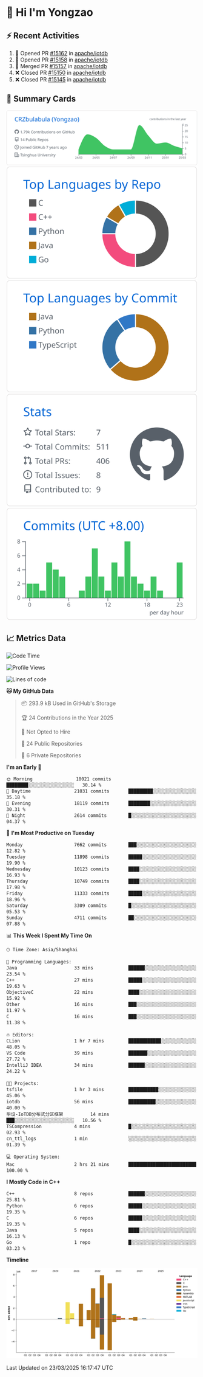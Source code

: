 # 👋 Hi I'm Yongzao

## ⚡ Recent Activities
<!--START_SECTION:activity-->
1. 💪 Opened PR [#15162](https://github.com/apache/iotdb/pull/15162) in [apache/iotdb](https://github.com/apache/iotdb)
2. 💪 Opened PR [#15158](https://github.com/apache/iotdb/pull/15158) in [apache/iotdb](https://github.com/apache/iotdb)
3. 🎉 Merged PR [#15157](https://github.com/apache/iotdb/pull/15157) in [apache/iotdb](https://github.com/apache/iotdb)
4. ❌ Closed PR [#15150](https://github.com/apache/iotdb/pull/15150) in [apache/iotdb](https://github.com/apache/iotdb)
5. ❌ Closed PR [#15145](https://github.com/apache/iotdb/pull/15145) in [apache/iotdb](https://github.com/apache/iotdb)
<!--END_SECTION:activity-->

## 🎑 Summary Cards

[![](https://raw.githubusercontent.com/CRZbulabula/CRZbulabula/main/profile-summary-card-output/github/0-profile-details.svg)](https://github.com/vn7n24fzkq/github-profile-summary-cards)
[![](https://raw.githubusercontent.com/CRZbulabula/CRZbulabula/main/profile-summary-card-output/github/1-repos-per-language.svg)](https://github.com/vn7n24fzkq/github-profile-summary-cards) [![](https://raw.githubusercontent.com/CRZbulabula/CRZbulabula/main/profile-summary-card-output/github/2-most-commit-language.svg)](https://github.com/vn7n24fzkq/github-profile-summary-cards)
[![](https://raw.githubusercontent.com/CRZbulabula/CRZbulabula/main/profile-summary-card-output/github/3-stats.svg)](https://github.com/vn7n24fzkq/github-profile-summary-cards) [![](https://raw.githubusercontent.com/CRZbulabula/CRZbulabula/main/profile-summary-card-output/github/4-productive-time.svg)](https://github.com/vn7n24fzkq/github-profile-summary-cards)

## 📈 Metrics Data

<!--START_SECTION:waka-->
![Code Time](http://img.shields.io/badge/Code%20Time-840%20hrs%207%20mins-blue)

![Profile Views](http://img.shields.io/badge/Profile%20Views-1-blue)

![Lines of code](https://img.shields.io/badge/From%20Hello%20World%20I%27ve%20Written-33.6%20million%20lines%20of%20code-blue)

**🐱 My GitHub Data** 

> 📦 293.9 kB Used in GitHub's Storage 
 > 
> 🏆 24 Contributions in the Year 2025
 > 
> 🚫 Not Opted to Hire
 > 
> 📜 24 Public Repositories 
 > 
> 🔑 6 Private Repositories 
 > 
**I'm an Early 🐤** 

```text
🌞 Morning                18021 commits       ████████░░░░░░░░░░░░░░░░░   30.14 % 
🌆 Daytime                21031 commits       █████████░░░░░░░░░░░░░░░░   35.18 % 
🌃 Evening                18119 commits       ████████░░░░░░░░░░░░░░░░░   30.31 % 
🌙 Night                  2614 commits        █░░░░░░░░░░░░░░░░░░░░░░░░   04.37 % 
```
📅 **I'm Most Productive on Tuesday** 

```text
Monday                   7662 commits        ███░░░░░░░░░░░░░░░░░░░░░░   12.82 % 
Tuesday                  11898 commits       █████░░░░░░░░░░░░░░░░░░░░   19.90 % 
Wednesday                10123 commits       ████░░░░░░░░░░░░░░░░░░░░░   16.93 % 
Thursday                 10749 commits       ████░░░░░░░░░░░░░░░░░░░░░   17.98 % 
Friday                   11333 commits       █████░░░░░░░░░░░░░░░░░░░░   18.96 % 
Saturday                 3309 commits        █░░░░░░░░░░░░░░░░░░░░░░░░   05.53 % 
Sunday                   4711 commits        ██░░░░░░░░░░░░░░░░░░░░░░░   07.88 % 
```


📊 **This Week I Spent My Time On** 

```text
🕑︎ Time Zone: Asia/Shanghai

💬 Programming Languages: 
Java                     33 mins             ██████░░░░░░░░░░░░░░░░░░░   23.54 % 
C++                      27 mins             █████░░░░░░░░░░░░░░░░░░░░   19.63 % 
ObjectiveC               22 mins             ████░░░░░░░░░░░░░░░░░░░░░   15.92 % 
Other                    16 mins             ███░░░░░░░░░░░░░░░░░░░░░░   11.97 % 
C                        16 mins             ███░░░░░░░░░░░░░░░░░░░░░░   11.38 % 

🔥 Editors: 
CLion                    1 hr 7 mins         ████████████░░░░░░░░░░░░░   48.05 % 
VS Code                  39 mins             ███████░░░░░░░░░░░░░░░░░░   27.72 % 
IntelliJ IDEA            34 mins             ██████░░░░░░░░░░░░░░░░░░░   24.22 % 

🐱‍💻 Projects: 
tsfile                   1 hr 3 mins         ███████████░░░░░░░░░░░░░░   45.06 % 
iotdb                    56 mins             ██████████░░░░░░░░░░░░░░░   40.00 % 
毕设-IoTDB分布式分区框架          14 mins             ███░░░░░░░░░░░░░░░░░░░░░░   10.56 % 
TSCompression            4 mins              █░░░░░░░░░░░░░░░░░░░░░░░░   02.93 % 
cn_ttl_logs              1 min               ░░░░░░░░░░░░░░░░░░░░░░░░░   01.39 % 

💻 Operating System: 
Mac                      2 hrs 21 mins       █████████████████████████   100.00 % 
```

**I Mostly Code in C++** 

```text
C++                      8 repos             ██████░░░░░░░░░░░░░░░░░░░   25.81 % 
Python                   6 repos             █████░░░░░░░░░░░░░░░░░░░░   19.35 % 
C                        6 repos             █████░░░░░░░░░░░░░░░░░░░░   19.35 % 
Java                     5 repos             ████░░░░░░░░░░░░░░░░░░░░░   16.13 % 
Go                       1 repo              █░░░░░░░░░░░░░░░░░░░░░░░░   03.23 % 
```



**Timeline**

![Lines of Code chart](https://raw.githubusercontent.com/CRZbulabula/CRZbulabula/main/assets/bar_graph.png)


 Last Updated on 23/03/2025 16:17:47 UTC
<!--END_SECTION:waka-->

